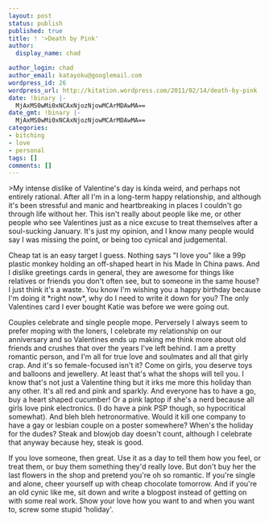 ```yaml
---
layout: post
status: publish
published: true
title: ! '>Death by Pink'
author:
  display_name: chad

author_login: chad
author_email: katayoku@googlemail.com
wordpress_id: 26
wordpress_url: http://kitation.wordpress.com/2011/02/14/death-by-pink
date: !binary |-
  MjAxMS0wMi0xNCAxNjozNjowMCArMDAwMA==
date_gmt: !binary |-
  MjAxMS0wMi0xNCAxNjozNjowMCArMDAwMA==
categories:
- bitching
- love
- personal
tags: []
comments: []
---
```

<p>&gt;My intense dislike of Valentine's day is kinda weird, and perhaps not entirely rational. After all I'm in a long-term happy relationship, and although it's been stressful and manic and heartbreaking in places I couldn't go through life without her. This isn't really about people like me, or other people who see Valentines just as a nice excuse to treat themselves after a soul-sucking January. It's just my opinion, and I know many people would say I was missing the point, or being too cynical and judgemental.</p>
<p>Cheap tat is an easy target I guess. Nothing says "I love you" like a 99p plastic monkey holding an off-shaped heart in his Made In China paws. And I dislike greetings cards in general, they are awesome for things like relatives or friends you don't often see, but to someone in the same house? I just think it's a waste. You know I'm wishing you a happy birthday because I'm doing it *right now*, why do I need to write it down for you? The only Valentines card I ever bought Katie was before we were going out. </p>
<p>Couples celebrate and single people mope. Perversely I always seem to prefer moping with the loners, I celebrate my relationship on our anniversary and so Valentines ends up making me think more about old friends and crushes that over the years I've left behind. I am a pretty romantic person, and I'm all for true love and soulmates and all that girly crap. And it's so female-focused isn't it? Come on girls, you deserve toys and balloons and jewellery. At least that's what the shops will tell you. I know that's not just a Valentine thing but it irks me more this holiday than any other. It's all red and pink and sparkly. And everyone has to have a go, buy a heart shaped cucumber! Or a pink laptop if she's a nerd because all girls love pink electronics. (I do have a pink PSP though, so hypocritical somewhat). And bleh bleh hetronormative. Would it kill one company to have a gay or lesbian couple on a poster somewhere? When's the holiday for the dudes? Steak and blowjob day doesn't count, although I celebrate that anyway because hey, steak is good. </p>
<p>If you love someone, then great. Use it as a day to tell them how you feel, or treat them, or buy them something they'd really love. But don't buy her the last flowers in the shop and pretend you're oh so romantic. If you're single and alone, cheer yourself up with cheap chocolate tomorrow. And if you're an old cynic like me, sit down and write a blogpost instead of getting on with some real work. Show your love how you want to and when you want to, screw some stupid 'holiday'.</p>
